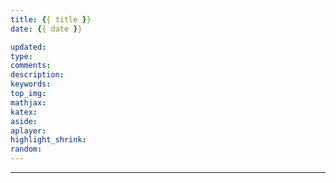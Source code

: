 ```yaml
---
title: {{ title }}
date: {{ date }}

updated:
type:
comments:
description:
keywords:
top_img:
mathjax:
katex:
aside:
aplayer:
highlight_shrink:
random:
---
```

---

